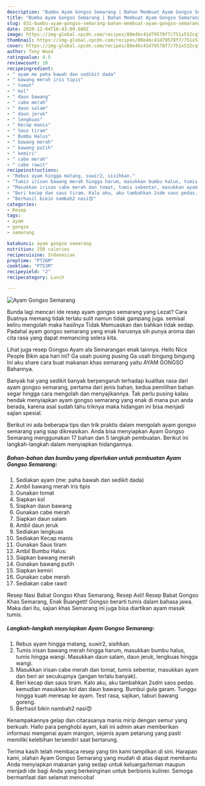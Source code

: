 ```yaml
---
description: "Bumbu Ayam Gongso Semarang | Bahan Membuat Ayam Gongso Semarang Yang Enak dan Simpel"
title: "Bumbu Ayam Gongso Semarang | Bahan Membuat Ayam Gongso Semarang Yang Enak dan Simpel"
slug: 631-bumbu-ayam-gongso-semarang-bahan-membuat-ayam-gongso-semarang-yang-enak-dan-simpel
date: 2020-12-04T16:43:09.680Z
image: https://img-global.cpcdn.com/recipes/80e4bc41d79578f7/751x532cq70/ayam-gongso-semarang-foto-resep-utama.jpg
thumbnail: https://img-global.cpcdn.com/recipes/80e4bc41d79578f7/751x532cq70/ayam-gongso-semarang-foto-resep-utama.jpg
cover: https://img-global.cpcdn.com/recipes/80e4bc41d79578f7/751x532cq70/ayam-gongso-semarang-foto-resep-utama.jpg
author: Tony Wood
ratingvalue: 4.5
reviewcount: 10
recipeingredient:
- " ayam me paha bawah dan sedikit dada"
- " bawang merah iris tipis"
- " tomat"
- " kol"
- " daun bawang"
- " cabe merah"
- " daun salam"
- " daun jeruk"
- " lengkuas"
- " Kecap manis"
- " Saus tiram"
- " Bumbu Halus"
- " bawang merah"
- " bawang putih"
- " kemiri"
- " cabe merah"
- " cabe rawit"
recipeinstructions:
- "Rebus ayam hingga matang, suwir2, sisihkan."
- "Tumis irisan bawang merah hingga harum, masukkan bumbu halus, tumis hingga wangi. Masukkan daun salam, daun jeruk, lengkuas hingga wangi."
- "Masukkan irisan cabe merah dan tomat, tumis sebentar, masukkan ayam dan beri air secukupnya (jangan terlalu banyak)."
- "Beri kecap dan saus tiram. Kalo aku, aku tambahkan 2sdm saos pedas. kemudian masukkan kol dan daun bawang. Bumbui gula garam. Tunggu hingga kuah meresap ke ayam. Test rasa, sajikan, taburi bawang goreng."
- "Berhasil bikin nambah2 nasi😍"
categories:
- Resep
tags:
- ayam
- gongso
- semarang

katakunci: ayam gongso semarang 
nutrition: 250 calories
recipecuisine: Indonesian
preptime: "PT26M"
cooktime: "PT53M"
recipeyield: "2"
recipecategory: Lunch

---
```



![Ayam Gongso Semarang](https://img-global.cpcdn.com/recipes/80e4bc41d79578f7/751x532cq70/ayam-gongso-semarang-foto-resep-utama.jpg)

Bunda lagi mencari ide resep ayam gongso semarang yang Lezat? Cara Buatnya memang tidak terlalu sulit namun tidak gampang juga. semisal keliru mengolah maka hasilnya Tidak Memuaskan dan bahkan tidak sedap. Padahal ayam gongso semarang yang enak harusnya sih punya aroma dan cita rasa yang dapat memancing selera kita.

Lihat juga resep Gongso Ayam ala Semarangan enak lainnya. Hello Nice People Bikin apa hari ini? Ga usah pusing pusing Ga usah bingung bingung Ini aku share cara buat makanan khas semarang yaitu AYAM GONGSO Bahannya.

Banyak hal yang sedikit banyak berpengaruh terhadap kualitas rasa dari ayam gongso semarang, pertama dari jenis bahan, kedua pemilihan bahan segar hingga cara mengolah dan menyajikannya. Tak perlu pusing kalau hendak menyiapkan ayam gongso semarang yang enak di mana pun anda berada, karena asal sudah tahu triknya maka hidangan ini bisa menjadi sajian spesial.


Berikut ini ada beberapa tips dan trik praktis dalam mengolah ayam gongso semarang yang siap dikreasikan. Anda bisa menyiapkan Ayam Gongso Semarang menggunakan 17 bahan dan 5 langkah pembuatan. Berikut ini langkah-langkah dalam menyiapkan hidangannya.

<!--inarticleads1-->

##### Bahan-bahan dan bumbu yang diperlukan untuk pembuatan Ayam Gongso Semarang:

1. Sediakan  ayam (me: paha bawah dan sedikit dada)
1. Ambil  bawang merah iris tipis
1. Gunakan  tomat
1. Siapkan  kol
1. Siapkan  daun bawang
1. Gunakan  cabe merah
1. Siapkan  daun salam
1. Ambil  daun jeruk
1. Sediakan  lengkuas
1. Sediakan  Kecap manis
1. Gunakan  Saus tiram
1. Ambil  Bumbu Halus:
1. Siapkan  bawang merah
1. Gunakan  bawang putih
1. Siapkan  kemiri
1. Gunakan  cabe merah
1. Sediakan  cabe rawit


Resep Nasi Babat Gongso Khas Semarang, Resep Asli! Resep Babat Gongso Khas Semarang, Enak Buangett! Gongso berarti tumis dalam bahasa jawa. Maka dari itu, sajian khas Semarang ini juga bisa diartikan ayam masak tumis. 

<!--inarticleads2-->

##### Langkah-langkah menyiapkan Ayam Gongso Semarang:

1. Rebus ayam hingga matang, suwir2, sisihkan.
1. Tumis irisan bawang merah hingga harum, masukkan bumbu halus, tumis hingga wangi. Masukkan daun salam, daun jeruk, lengkuas hingga wangi.
1. Masukkan irisan cabe merah dan tomat, tumis sebentar, masukkan ayam dan beri air secukupnya (jangan terlalu banyak).
1. Beri kecap dan saus tiram. Kalo aku, aku tambahkan 2sdm saos pedas. kemudian masukkan kol dan daun bawang. Bumbui gula garam. Tunggu hingga kuah meresap ke ayam. Test rasa, sajikan, taburi bawang goreng.
1. Berhasil bikin nambah2 nasi😍


Kenampakannya gelap dan citarasanya manis mirip dengan semur yang berkuah. Hallo para penghobi ayam, kali ini admin akan memberikan informasi mengenai ayam mangon, sejenis ayam petarung yang pasti memiliki kelebihan tersendiri saat bertarung. 

Terima kasih telah membaca resep yang tim kami tampilkan di sini. Harapan kami, olahan Ayam Gongso Semarang yang mudah di atas dapat membantu Anda menyiapkan makanan yang sedap untuk keluarga/teman maupun menjadi ide bagi Anda yang berkeinginan untuk berbisnis kuliner. Semoga bermanfaat dan selamat mencoba!
